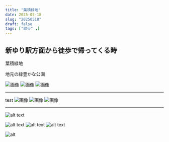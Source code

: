 ```yaml
---
title: "葉積緑地"
date: 2025-05-18
slug: "20250518"
draft: false
tags: ["散歩" ,]
---
```



## 新ゆり駅方面から徒歩で帰ってくる時
葉積緑地

地元の緑豊かな公園

![画像](https://img.be2long.com/img/2025/0610/032.webp)
![画像](https://img.be2long.com/img/2025/0610/033.webp)
![画像](https://img.be2long.com/img/2025/0610/034.webp)

***
test
![画像](https://img.be2long.com/img/2025/0610/032.webp)
![画像](https://img.be2long.com/img/2025/0610/033.webp)
![画像](https://img.be2long.com/img/2025/0610/050.webp)

***

![alt text](https://img.be2long.com/img/2025/0610/032.webp)

![alt text](https://img.be2long.com/img/2025/0610/001.webp)
![alt text](https://img.be2long.com/img/2025/0610/002.webp)
![alt text](https://img.be2long.com/img/2025/0610/034.webp)

![alt](https://img.be2long.com/img/2025/0610/032.webp)
